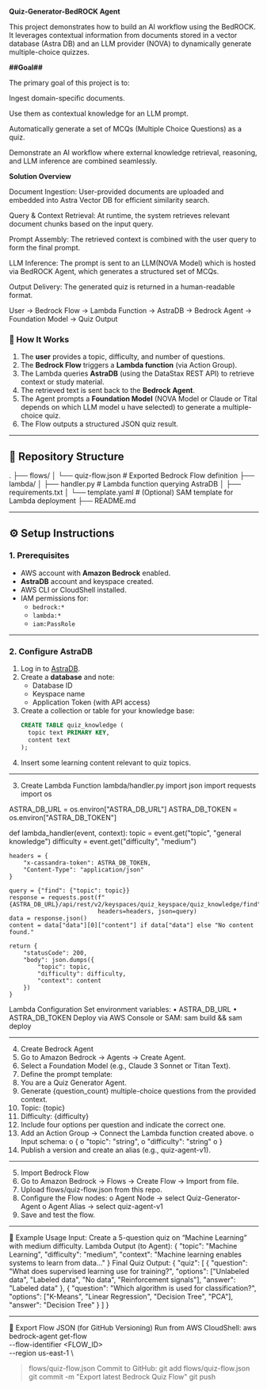 **Quiz-Generator-BedROCK  Agent**

This project demonstrates how to build an AI workflow using the BedROCK. It leverages contextual information from documents stored in a vector database (Astra DB) and an LLM provider (NOVA) to dynamically generate multiple-choice quizzes.

**##Goal##**

The primary goal of this project is to:

Ingest domain-specific documents.

Use them as contextual knowledge for an LLM prompt.

Automatically generate a set of MCQs (Multiple Choice Questions) as a quiz.

Demonstrate an AI workflow where external knowledge retrieval, reasoning, and LLM inference are combined seamlessly.

**Solution Overview**

Document Ingestion: User-provided documents are uploaded and embedded into Astra Vector DB for efficient similarity search.

Query & Context Retrieval: At runtime, the system retrieves relevant document chunks based on the input query.

Prompt Assembly: The retrieved context is combined with the user query to form the final prompt.

LLM Inference: The prompt is sent to an LLM(NOVA Model) which is hosted via BedROCK Agent, which generates a structured set of MCQs.

Output Delivery: The generated quiz is returned in a human-readable format.

User → Bedrock Flow → Lambda Function → AstraDB → Bedrock Agent → Foundation Model → Quiz Output

### 🔹 How It Works
1. The **user** provides a topic, difficulty, and number of questions.
2. The **Bedrock Flow** triggers a **Lambda function** (via Action Group).
3. The Lambda queries **AstraDB** (using the DataStax REST API) to retrieve context or study material.
4. The retrieved text is sent back to the **Bedrock Agent**.
5. The Agent prompts a **Foundation Model** (NOVA Model or Claude or Tital depends on which LLM model u have selected) to generate a multiple-choice quiz.
6. The Flow outputs a structured JSON quiz result.

---

## 📂 Repository Structure
.
├── flows/
│ └── quiz-flow.json # Exported Bedrock Flow definition
├── lambda/
│ ├── handler.py # Lambda function querying AstraDB
│ ├── requirements.txt
│ └── template.yaml # (Optional) SAM template for Lambda deployment
├── README.md

---

## ⚙️ Setup Instructions

### 1. Prerequisites
- AWS account with **Amazon Bedrock** enabled.
- **AstraDB** account and keyspace created.
- AWS CLI or CloudShell installed.
- IAM permissions for:
  - `bedrock:*`
  - `lambda:*`
  - `iam:PassRole`

---

### 2. Configure AstraDB
1. Log in to [AstraDB](https://astra.datastax.com/).
2. Create a **database** and note:
   - Database ID
   - Keyspace name
   - Application Token (with API access)
3. Create a collection or table for your knowledge base:
   ```sql
   CREATE TABLE quiz_knowledge (
     topic text PRIMARY KEY,
     content text
   );
4.	Insert some learning content relevant to quiz topics.
________________________________________
3. Create Lambda Function
lambda/handler.py
import json
import requests
import os

ASTRA_DB_URL = os.environ["ASTRA_DB_URL"]
ASTRA_DB_TOKEN = os.environ["ASTRA_DB_TOKEN"]

def lambda_handler(event, context):
    topic = event.get("topic", "general knowledge")
    difficulty = event.get("difficulty", "medium")

    headers = {
        "x-cassandra-token": ASTRA_DB_TOKEN,
        "Content-Type": "application/json"
    }

    query = {"find": {"topic": topic}}
    response = requests.post(f"{ASTRA_DB_URL}/api/rest/v2/keyspaces/quiz_keyspace/quiz_knowledge/find", 
                             headers=headers, json=query)
    data = response.json()
    content = data["data"][0]["content"] if data["data"] else "No content found."

    return {
        "statusCode": 200,
        "body": json.dumps({
            "topic": topic,
            "difficulty": difficulty,
            "context": content
        })
    }
Lambda Configuration
Set environment variables:
•	ASTRA_DB_URL
•	ASTRA_DB_TOKEN
Deploy via AWS Console or SAM:
sam build && sam deploy
________________________________________
4. Create Bedrock Agent
1.	Go to Amazon Bedrock → Agents → Create Agent.
2.	Select a Foundation Model (e.g., Claude 3 Sonnet or Titan Text).
3.	Define the prompt template:
4.	You are a Quiz Generator Agent.
5.	Generate {question_count} multiple-choice questions from the provided context.
6.	Topic: {topic}
7.	Difficulty: {difficulty}
8.	Include four options per question and indicate the correct one.
9.	Add an Action Group → Connect the Lambda function created above.
o	Input schema:
o	{
o	  "topic": "string",
o	  "difficulty": "string"
o	}
10.	Publish a version and create an alias (e.g., quiz-agent-v1).
________________________________________
5. Import Bedrock Flow
1.	Go to Amazon Bedrock → Flows → Create Flow → Import from file.
2.	Upload flows/quiz-flow.json from this repo.
3.	Configure the Flow nodes:
o	Agent Node → select Quiz-Generator-Agent
o	Agent Alias → select quiz-agent-v1
4.	Save and test the flow.
________________________________________
🧾 Example Usage
Input:
Create a 5-question quiz on “Machine Learning” with medium difficulty.
Lambda Output (to Agent):
{
  "topic": "Machine Learning",
  "difficulty": "medium",
  "context": "Machine learning enables systems to learn from data..."
}
Final Quiz Output:
{
  "quiz": [
    {
      "question": "What does supervised learning use for training?",
      "options": ["Unlabeled data", "Labeled data", "No data", "Reinforcement signals"],
      "answer": "Labeled data"
    },
    {
      "question": "Which algorithm is used for classification?",
      "options": ["K-Means", "Linear Regression", "Decision Tree", "PCA"],
      "answer": "Decision Tree"
    }
  ]
}
________________________________________
🔧 Export Flow JSON (for GitHub Versioning)
Run from AWS CloudShell:
aws bedrock-agent get-flow \
  --flow-identifier <FLOW_ID> \
  --region us-east-1 \
  > flows/quiz-flow.json
Commit to GitHub:
git add flows/quiz-flow.json
git commit -m "Export latest Bedrock Quiz Flow"
git push

